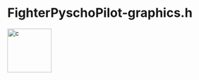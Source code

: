 # FighterPyschoPilot-graphics.h

<a href="https://youtu.be/gpBpVTVaLWA" target="_blank"> <img src="Image/rdme" alt="c" width="100" height="100"/> </a> 

